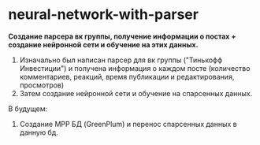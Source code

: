 # neural-network-with-parser
**Создание парсера вк группы, получение информации о постах + создание нейронной сети и обучение на этих данных.**

1. Изначально был написан парсер для вк группы ("Тинькофф Инвестиции") и получена информация о каждом посте (количество комментариев, реакций, время публикации и редактирования, просмотров)
2. Затем создание нейронной сети и обучение на спарсенных данных.

В будущем:
1. Создание MPP БД (GreenPlum) и перенос спарсенных данных в данную бд.
   

